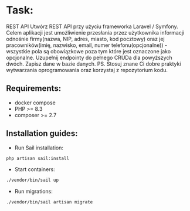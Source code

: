# Task:
REST API Utwórz REST API przy użyciu frameworka Laravel / Symfony. Celem aplikacji jest umożliwienie przesłania przez użytkownika informacji odnośnie firmy(nazwa, NIP, adres, miasto, kod pocztowy) oraz jej pracowników(imię, nazwisko, email, numer telefonu(opcjonalne)) - wszystkie pola są obowiązkowe poza tym które jest oznaczone jako opcjonalne. Uzupełnij endpointy do pełnego CRUDa dla powyższych dwóch. Zapisz dane w bazie danych. PS. Stosuj znane Ci dobre praktyki wytwarzania oprogramowania oraz korzystaj z repozytorium kodu.

## Requirements:
 - docker compose
 - PHP >= 8.3
 - composer >= 2.7

## Installation guides:
 - Run Sail installation:
  ```bash
  php artisan sail:install
  ```
 - Start containers: 
  ```bash
  ./vendor/bin/sail up
  ```
 - Run migrations:
  ```bash
  ./vendor/bin/sail artisan migrate
  ```
